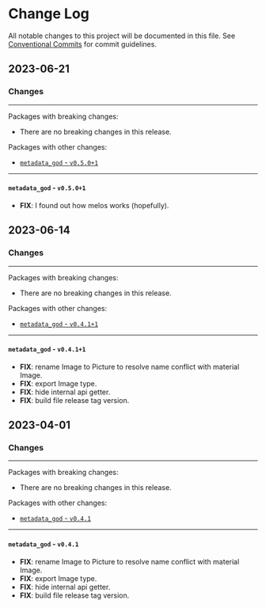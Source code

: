 # Change Log

All notable changes to this project will be documented in this file.
See [Conventional Commits](https://conventionalcommits.org) for commit guidelines.

## 2023-06-21

### Changes

---

Packages with breaking changes:

 - There are no breaking changes in this release.

Packages with other changes:

 - [`metadata_god` - `v0.5.0+1`](#metadata_god---v0501)

---

#### `metadata_god` - `v0.5.0+1`

 - **FIX**: I found out how melos works (hopefully).


## 2023-06-14

### Changes

---

Packages with breaking changes:

 - There are no breaking changes in this release.

Packages with other changes:

 - [`metadata_god` - `v0.4.1+1`](#metadata_god---v0411)

---

#### `metadata_god` - `v0.4.1+1`

 - **FIX**: rename Image to Picture to resolve name conflict with material Image.
 - **FIX**: export Image type.
 - **FIX**: hide internal api getter.
 - **FIX**: build file release tag version.


## 2023-04-01

### Changes

---

Packages with breaking changes:

 - There are no breaking changes in this release.

Packages with other changes:

 - [`metadata_god` - `v0.4.1`](#metadata_god---v041)

---

#### `metadata_god` - `v0.4.1`

 - **FIX**: rename Image to Picture to resolve name conflict with material Image.
 - **FIX**: export Image type.
 - **FIX**: hide internal api getter.
 - **FIX**: build file release tag version.

